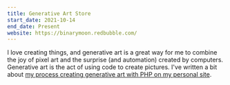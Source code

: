 ```yaml
---
title: Generative Art Store
start_date: 2021-10-14
end_date: Present
website: https://binarymoon.redbubble.com/
---
```

I love creating things, and generative art is a great way for me to combine the joy of pixel art and the surprise (and automation) created by computers. Generative art is the act of using code to create pictures. I've written a bit about [my process creating generative art with PHP on my personal site](https://www.binarymoon.co.uk/2021/09/creating-generative-art-with-php/).

